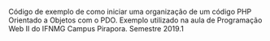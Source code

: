 Código de exemplo de como iniciar uma organização de um código PHP Orientado a Objetos com o PDO.
Exemplo utilizado na aula de Programação Web II do IFNMG Campus Pirapora.
Semestre 2019.1
